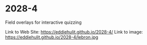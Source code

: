 # 2028-4
Field overlays for interactive quizzing

Link to Web Site: https://eddiehulit.github.io/2028-4/
Link to image: https://eddiehulit.github.io/2028-4/lebron.jpg
